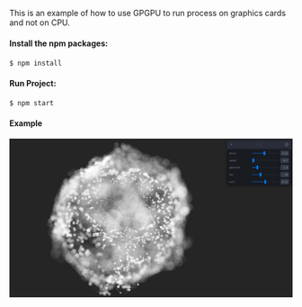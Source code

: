 This is an example of how to use GPGPU to run process on graphics cards and not on CPU.

#### Install the npm packages:
```
$ npm install
```
#### Run Project:
```
$ npm start
```
#### Example
<img src="./example.jpg">
